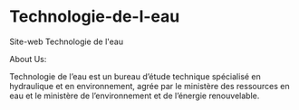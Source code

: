 # Technologie-de-l-eau
Site-web Technologie de l'eau


About Us:

Technologie de l’eau est un bureau d’étude technique spécialisé en hydraulique et en environnement, agrée par le ministère des ressources en eau et le ministère de l’environnement et de l’énergie renouvelable.

